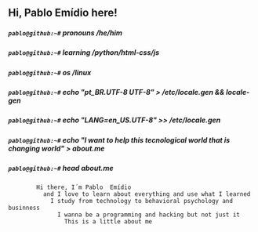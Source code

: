 ## Hi, Pablo Emídio here!


##### `pablo@github:~#` _pronouns /he/him_

##### `pablo@github:~#` _learning /python/html-css/js_

##### `pablo@github:~#` _os /linux_

##### `pablo@github:~#` _echo "pt_BR.UTF-8 UTF-8" > /etc/locale.gen && locale-gen_

##### `pablo@github:~#` _echo "LANG=en_US.UTF-8" >> /etc/locale.gen_

##### `pablo@github:~#` _echo "I want to help this tecnological world that is changing world" > about.me_
##### `pablo@github:~#` _head about.me_



            Hi there, I´m Pablo  Emídio
              and I love to learn about everything and use what I learned
                I study from technology to behavioral psychology and businness
                  I wanna be a programming and hacking but not just it
                    This is a little about me
                  


<!--
```
- I´m Pablo Emídio
- Prounouns: He | Him
- Learning: Python | Js | Hacking
- OS: Linux
- Want: help this technological world that is changing the world
```

**PabloEmidio/PabloEmidio** is a ✨ _special_ ✨ repository because its `README.md` (this file) appears on your GitHub profile.

Here are some ideas to get you started:

- 🔭 I’m currently working on ...
- 🌱 I’m currently learning ...
- 👯 I’m looking to collaborate on ...
- 🤔 I’m looking for help with ...
- 💬 Ask me about ...
- 📫 How to reach me: ...
- 😄 Pronouns: ...
- ⚡ Fun fact: ...
-->
